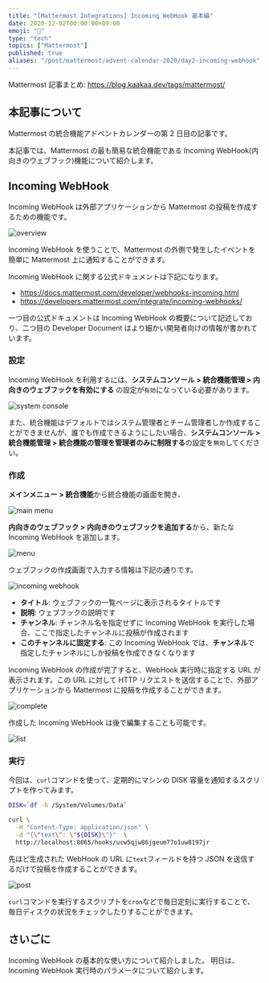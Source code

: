 ```yaml
---
title: "[Mattermost Integrations] Incoming WebHook 基本編"
date: 2020-12-02T00:00:00+09:00
emoji: "📆"
type: "tech"
topics: ["Mattermost"]
published: true
aliases: "/post/mattermost/advent-calendar-2020/day2-incoming-webhook"
---
```


Mattermost 記事まとめ: https://blog.kaakaa.dev/tags/mattermost/

## 本記事について

Mattermost の統合機能アドベントカレンダーの第 2 日目の記事です。

本記事では、Mattermost の最も簡易な統合機能である Incoming WebHook(内向きのウェブフック)機能について紹介します。

## Incoming WebHook

Incoming WebHook は外部アプリケーションから Mattermost の投稿を作成するための機能です。

![overview](https://blog.kaakaa.dev/images/posts/advent-calendar-2020/day2/overview.drawio.png)

Incoming WebHook を使うことで、Mattermost の外側で発生したイベントを簡単に Mattermost 上に通知することができます。

Incoming WebHook に関する公式ドキュメントは下記になります。

- https://docs.mattermost.com/developer/webhooks-incoming.html
- https://developers.mattermost.com/integrate/incoming-webhooks/

一つ目の公式ドキュメントは Incoming WebHook の概要について記述しており、二つ目の Developer Document はより細かい開発者向けの情報が書かれています。

### 設定

Incoming WebHook を利用するには、**システムコンソール > 統合機能管理 > 内向きのウェブフックを有効にする** の設定が`有効`になっている必要があります。

![system console](https://blog.kaakaa.dev/images/posts/advent-calendar-2020/day2/config-incoming-webhook.png)

また、統合機能はデフォルトではシステム管理者とチーム管理者しか作成することができませんが、誰でも作成できるようにしたい場合、**システムコンソール > 統合機能管理 > 統合機能の管理を管理者のみに制限する**の設定を`無効`してください。

### 作成

**メインメニュー > 統合機能**から統合機能の画面を開き、

![main menu](https://blog.kaakaa.dev/images/posts/advent-calendar-2020/day2/main-menu.png)

**内向きのウェブフック > 内向きのウェブフックを追加する**から、新たな Incoming WebHook を追加します。

![menu](https://blog.kaakaa.dev/images/posts/advent-calendar-2020/day2/integration-menu.png)

ウェブフックの作成画面で入力する情報は下記の通りです。

![incoming webhook](https://blog.kaakaa.dev/images/posts/advent-calendar-2020/day2/create-incoming-webhook.png)

- **タイトル**: ウェブフックの一覧ページに表示されるタイトルです
- **説明**: ウェブフックの説明です
- **チャンネル**: チャンネル名を指定せずに Incoming WebHook を実行した場合、ここで指定したチャンネルに投稿が作成されます
- **このチャンネルに固定する**: この Incoming WebHook では、**チャンネル**で指定したチャンネルにしか投稿を作成できなくなります

Incoming WebHook の作成が完了すると、WebHook 実行時に指定する URL が表示されます。この URL に対して HTTP リクエストを送信することで、外部アプリケーションから Mattermost に投稿を作成することができます。

![complete](https://blog.kaakaa.dev/images/posts/advent-calendar-2020/day2/complete-incoming-webhook.png)

作成した Incoming WebHook は後で編集することも可能です。

![list](https://blog.kaakaa.dev/images/posts/advent-calendar-2020/day2/list-incoming-webhook.png)

### 実行

今回は、`curl`コマンドを使って、定期的にマシンの DISK 容量を通知するスクリプトを作ってみます。

```bash
DISK=`df -h /System/Volumes/Data`

curl \
  -H "Content-Type: application/json" \
  -d "{\"text\": \"${DISK}\"}"  \
  http://localhost:8065/hooks/ucw5qjw86jgeum77o1uw8197jr
```

先ほど生成された WebHook の URL に`text`フィールドを持つ JSON を送信するだけで投稿を作成することができます。

![post](https://blog.kaakaa.dev/images/posts/advent-calendar-2020/day2/execute-incoming-webhook.png)

`curl`コマンドを実行するスクリプトを`cron`などで毎日定刻に実行することで、毎日ディスクの状況をチェックしたりすることができます。

## さいごに

Incoming WebHook の基本的な使い方について紹介しました。
明日は、Incoming WebHook 実行時のパラメータについて紹介します。
